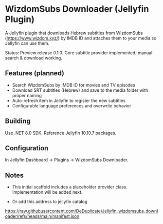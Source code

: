 # WizdomSubs Downloader (Jellyfin Plugin)

A Jellyfin plugin that downloads Hebrew subtitles from WizdomSubs (https://www.wizdom.xyz/) by IMDB ID and attaches them to your media so Jellyfin can use them.

Status: Preview release 0.1.0. Core subtitle provider implemented; manual search & download working.

## Features (planned)
- Search WizdomSubs by IMDB ID for movies and TV episodes
- Download SRT subtitles (Hebrew) and save to the media folder with proper naming
- Auto-refresh item in Jellyfin to register the new subtitles
- Configurable language preferences and overwrite behavior

## Building
Use .NET 8.0 SDK. Reference Jellyfin 10.10.7 packages.

## Configuration
In Jellyfin Dashboard -> Plugins -> WizdomSubs Downloader.

## Notes
- This initial scaffold includes a placeholder provider class. Implementation will be added next.

- Or add this address to jellyfin catalog

https://raw.githubusercontent.com/DeDuplicate/Jellyfin_wizdomsubs_downloader/refs/heads/main/manifest.json
